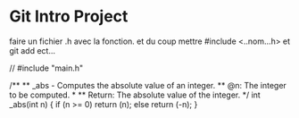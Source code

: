 # Git Intro Project

faire un fichier .h avec la fonction.
et du coup mettre #include <..nom...h>
et git add ect...

// #include "main.h"

/**
 ** _abs - Computes the absolute value of an integer.
 ** @n: The integer to be computed.
 *
 ** Return: The absolute value of the integer.
 */
int _abs(int n)
{
        if (n >= 0)
                return (n);
        else
                return (-n);
}
